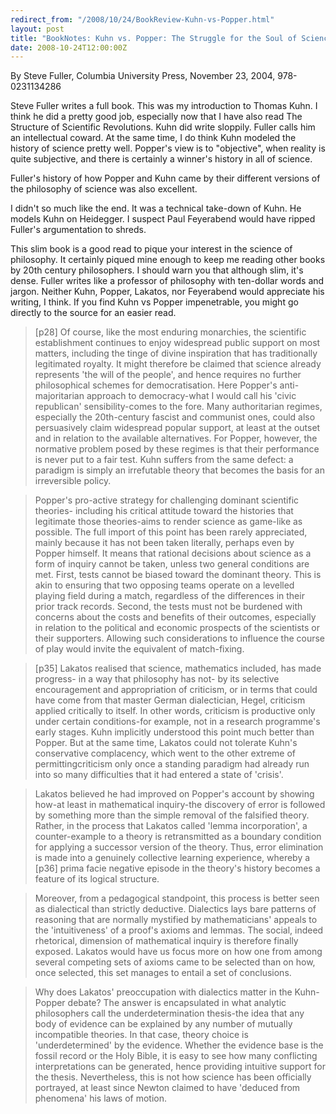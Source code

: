 ```yaml
---
redirect_from: "/2008/10/24/BookReview-Kuhn-vs-Popper.html"
layout: post
title: "BookNotes: Kuhn vs. Popper: The Struggle for the Soul of Science"
date: 2008-10-24T12:00:00Z
---
```

By Steve Fuller, Columbia University Press, November 23, 2004, 978-0231134286

Steve Fuller writes a full book.  This was my introduction to
Thomas Kuhn.  I think he did a pretty good job, especially now that I
have also read The Structure of Scientific Revolutions.  Kuhn did
write sloppily.  Fuller calls him an intellectual coward.  At the same
time, I do think Kuhn modeled the history of science pretty well.
Popper's view is to "objective", when reality is quite subjective, and
there is certainly a winner's history in all of science.

Fuller's history of how Popper and Kuhn came by their different
versions of the philosophy of science was also excellent.

I didn't so much like the end.  It was a technical take-down of Kuhn.
He models Kuhn on Heidegger.  I suspect Paul Feyerabend would have
ripped Fuller's argumentation to shreds.

This slim book is a good read to pique your interest in the science of
philosophy.  It certainly piqued mine enough to keep me reading other
books by 20th century philosophers.  I should warn you that although
slim, it's dense.  Fuller writes like a professor of philosophy with
ten-dollar words and jargon.  Neither Kuhn, Popper, Lakatos, nor
Feyerabend would appreciate his writing, I think.  If you find Kuhn vs
Popper impenetrable, you might go directly to the source for an easier
read.


> [p28] Of course, like the most enduring monarchies, the scientific
> establishment continues to enjoy widespread public support on most
> matters, including the tinge of divine inspiration that has
> traditionally legitimated royalty. It might therefore be claimed that
> science already represents 'the will of the people', and hence
> requires no further philosophical schemes for democratisation. Here
> Popper's anti-majoritarian approach to democracy-what I would call his
> 'civic republican' sensibility-comes to the fore. Many authoritarian
> regimes, especially the 20th-century fascist and communist ones, could
> also persuasively claim widespread popular support, at least at the
> outset and in relation to the available alternatives. For Popper,
> however, the normative problem posed by these regimes is that their
> performance is never put to a fair test. Kuhn suffers from the same
> defect: a paradigm is simply an irrefutable theory that becomes the
> basis for an irreversible policy.



> Popper's pro-active strategy for challenging dominant scientific
> theories- including his critical attitude toward the histories that
> legitimate those theories-aims to render science as game-like as
> possible. The full import of this point has been rarely appreciated,
> mainly because it has not been taken literally, perhaps even by Popper
> himself. It means that rational decisions about science as a form of
> inquiry cannot be taken, unless two general conditions are met. First,
> tests cannot be biased toward the dominant theory. This is akin to
> ensuring that two opposing teams operate on a levelled playing field
> during a match, regardless of the differences in their prior track
> records. Second, the tests must not be burdened with concerns about
> the costs and benefits of their outcomes, especially in relation to
> the political and economic prospects of the scientists or their
> supporters. Allowing such considerations to influence the course of
> play would invite the equivalent of match-fixing.



> [p35] Lakatos realised that science, mathematics included, has made
> progress- in a way that philosophy has not- by its selective
> encouragement and appropriation of criticism, or in terms that could
> have come from that master German dialectician, Hegel, criticism
> applied critically to itself. In other words, criticism is productive
> only under certain conditions-for example, not in a research
> programme's early stages. Kuhn implicitly understood this point much
> better than Popper. But at the same time, Lakatos could not tolerate
> Kuhn's conservative complacency, which went to the other extreme of
> permittingcriticism only once a standing paradigm had already run into
> so many difficulties that it had entered a state of 'crisis'.



> Lakatos believed he had improved on Popper's account by showing how-at
> least in mathematical inquiry-the discovery of error is followed by
> something more than the simple removal of the falsified
> theory. Rather, in the process that Lakatos called 'lemma
> incorporation', a counter-example to a theory is retransmitted as a
> boundary condition for applying a successor version of the
> theory. Thus, error elimination is made into a genuinely collective
> learning experience, whereby a [p36] prima facie negative episode in
> the theory's history becomes a feature of its logical structure.



> Moreover, from a pedagogical standpoint, this process is better seen
> as dialectical than strictly deductive. Dialectics lays bare patterns
> of reasoning that are normally mystified by mathematicians' appeals to
> the 'intuitiveness' of a proof's axioms and lemmas. The social, indeed
> rhetorical, dimension of mathematical inquiry is therefore finally
> exposed. Lakatos would have us focus more on how one from among
> several competing sets of axioms came to be selected than on how, once
> selected, this set manages to entail a set of conclusions.



> Why does Lakatos' preoccupation with dialectics matter in the
> Kuhn-Popper debate? The answer is encapsulated in what analytic
> philosophers call the underdetermination thesis-the idea that any body
> of evidence can be explained by any number of mutually incompatible
> theories. In that case, theory choice is 'underdetermined' by the
> evidence. Whether the evidence base is the fossil record or the Holy
> Bible, it is easy to see how many conflicting interpretations can be
> generated, hence providing intuitive support for the
> thesis. Nevertheless, this is not how science has been officially
> portrayed, at least since Newton claimed to have 'deduced from
> phenomena' his laws of motion.



